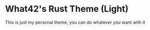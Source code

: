 # What42's Rust Theme (Light)

This is just my personal theme, you can do whatever you want with it
